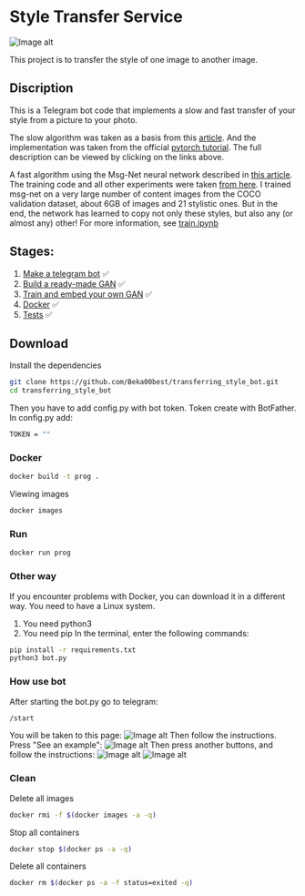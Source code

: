 # Style Transfer Service
![Image alt](https://github.com/Beka00best/transferring_style_bot/static/neuralstyle.png)

This project is to transfer the style of one image to another image.

## Discription

This is a Telegram bot code that implements a slow and fast transfer of your style from a picture to your photo.

The slow algorithm was taken as a basis from this <a href="https://arxiv.org/abs/1508.06576">article</a>. And the implementation was taken from the official <a href="https://pytorch.org/tutorials/advanced/neural_style_tutorial.html">pytorch tutorial</a>. The full description can be viewed by clicking on the links above.

A fast algorithm using the Msg-Net neural network described in <a href="https://arxiv.org/pdf/1703.06953.pdf ">this article</a>. The training code and all other experiments were taken <a href="https://github.com/zhanghang1989/PyTorch-Multi-Style-Transfer ">from here</a>. I trained msg-net on a very large number of content images from the COCO validation dataset, about 6GB of images and 21 stylistic ones. But in the end, the network has learned to copy not only these styles, but also any (or almost any) other! For more information, see <a href="https://github.com/Beka00best/transferring_style_bot/blob/main/train_gan/train.ipynb">train.ipynb</a>

## Stages:
1. [Make a telegram bot](#Make-a-telegram-bot) :white_check_mark: 
2. [Build a ready-made GAN](#Build-a-ready-made-GAN) :white_check_mark: 
3. [Train and embed your own GAN](#Train-and-embed-your-own-GAN) :white_check_mark: 
4. [Docker](#Docker) :white_check_mark: 
6. [Tests](#Tests) :white_check_mark: 

## Download
Install the dependencies
```sh
git clone https://github.com/Beka00best/transferring_style_bot.git
cd transferring_style_bot
```
Then you have to add config.py with bot token. Token create with BotFather. In config.py add:
```sh
TOKEN = ""
```
### Docker
```sh
docker build -t prog .
```
Viewing images
```sh
docker images
```
### Run
```sh
docker run prog
```
### Other way
If you encounter problems with Docker, you can download it in a different way. You need to have a Linux system. 
1. You need python3
2. You need pip
In the terminal, enter the following commands:
```sh
pip install -r requirements.txt
python3 bot.py
```

### How use bot
After starting the bot.py go to telegram:
```sh
/start
```

You will be taken to this page:
![Image alt](https://github.com/Beka00best/transferring_style_bot/static/1.jpeg)
Then follow the instructions. Press "See an example":
![Image alt](https://github.com/Beka00best/transferring_style_bot/static/2.jpeg)
Then press another buttons, and follow the instructions:
![Image alt](https://github.com/Beka00best/transferring_style_bot/static/3.jpeg)
![Image alt](https://github.com/Beka00best/transferring_style_bot/static/4.jpeg)


### Clean
Delete all images
```sh
docker rmi -f $(docker images -a -q)
```
Stop all containers
```sh
docker stop $(docker ps -a -q)
```
Delete all containers
```sh
docker rm $(docker ps -a -f status=exited -q)
```